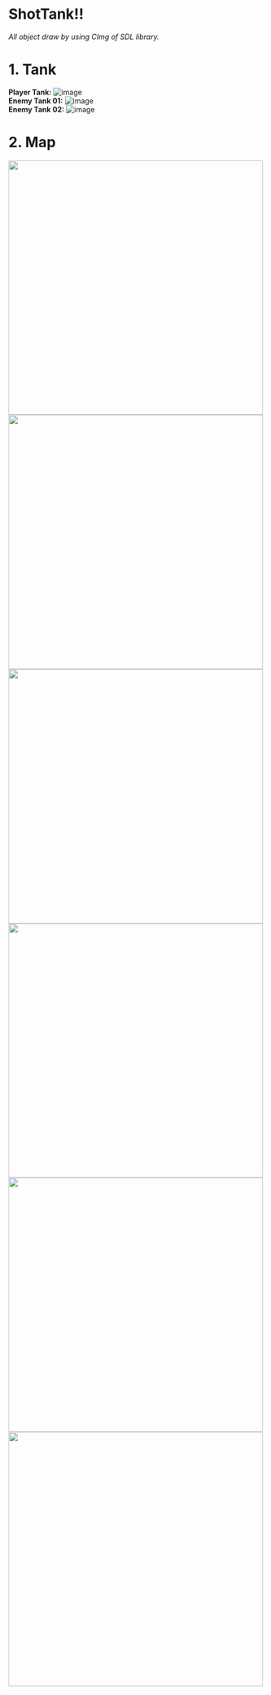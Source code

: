 # ShotTank!!
*All object draw by using CImg of SDL library.*

# 1. Tank
**Player Tank:**    ![image](https://github.com/utanh/ShotTank-/assets/110503544/2e85627c-c1ee-4bb2-9177-5a75f6b4d77f)<br />
**Enemy Tank 01:**    ![image](https://github.com/utanh/ShotTank-/assets/110503544/ea0eb1c9-d43f-409d-a4f7-3feb9ce86ac8)<br />
**Enemy Tank 02:**    ![image](https://github.com/utanh/ShotTank-/assets/110503544/8e88dde4-1c28-47af-ad5c-e67f1309d82b)<br />

# 2. Map
<img src = "https://github.com/utanh/ShotTank-/assets/110503544/1edf79a0-8de0-4940-8f17-324c43b23c81" width="500">
<img src = "https://github.com/utanh/ShotTank-/assets/110503544/efaba74c-8a48-49b2-92f9-f90a1ce60429" width="500">
<img src = "https://github.com/utanh/ShotTank-/assets/110503544/6ada1868-88f7-416e-92a9-59cb251f07d6" width="500">
<img src = "https://github.com/utanh/ShotTank-/assets/110503544/ea6ef17b-fafd-4f89-bb43-afab681b83ac" width="500">
<img src = "https://github.com/utanh/ShotTank-/assets/110503544/be8c1b40-8ba1-483e-ba02-adfa9cdbcf1d" width="500">
<img src = "https://github.com/utanh/ShotTank-/assets/110503544/8d387b03-1a0a-4f9e-8a10-678534c456c5" width="500">

